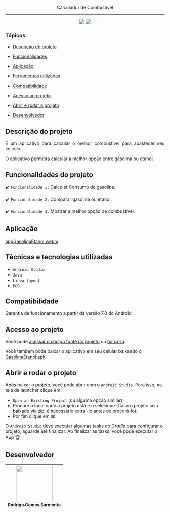 <p align="center">
Calculador de Combustível
<p/>
<hr>

<p align="center">
   <img src="http://img.shields.io/static/v1?label=LICENSE&message=%20MIT&color=RED&style=for-the-badge"/>
   <img src="http://img.shields.io/static/v1?label=VERSION&message=%201.0&color=RED&style=for-the-badge"/>
</p>

### Tópicos

- [Descrição do projeto](#descrição-do-projeto)

- [Funcionalidades](#Funcionalidades-do-projeto)

- [Aplicação](#aplicação)

- [Ferramentas utilizadas](#Técnicas-e-tecnologias-utilizadas)

- [Compatibilidade](#Compatibilidade)

- [Acesso ao projeto](#acesso-ao-projeto)

- [Abrir e rodar o projeto](#abrir-e-rodar-o-projeto)

- [Desenvolvedor](#desenvolvedor)

## Descrição do projeto

<p align="justify">
 É um aplicativo para calcular o melhor combustível para abastecer seu veículo.

 O aplicativo permitirá calcular a melhor opção entre gasolina ou etanol.

## Funcionalidades do projeto

:heavy_check_mark: `Funcionalidade 1:` Calcular Consumo de gasolina.

:heavy_check_mark: `Funcionalidade 2:` Comparar gasolina ou etanol.

:heavy_check_mark: `Funcionalidade 3:` Mostrar a melhor opção de combustível.

## Aplicação
[appGasolinaEtanol.webm](https://user-images.githubusercontent.com/59851576/230645608-1d30ec7c-f481-43a6-a51c-7b2edbfe4aeb.webm)

###

## Técnicas e tecnologias utilizadas

- ``Android Studio``
- ``Java``
- ``Linearlayout``
- ``POO``
###

## Compatibilidade

Garantia de funcionamento a partir da versão 7.0 do Android
###

## Acesso ao projeto

Você pode [acessar o código fonte do projeto](https://github.com/Rodrigo-Sarmento/CalculadorCombustivel/tree/main/app) ou [baixá-lo](https://github.com/Rodrigo-Sarmento/CalculadorCombustivel/archive/refs/heads/main.zip).

Você também pode baixar o aplicativo em seu celular baixando o [GasolinaEtanol.apk](https://github.com/Rodrigo-Sarmento/CalculadorCombustivel/releases/tag/1.0)

## Abrir e rodar o projeto

Após baixar o projeto, você pode abrir com o `Android Studio`. Para isso, na tela de launcher clique em:

- `Open an Existing Project` (ou alguma opção similar);
- Procure o local onde o projeto está e o selecione (Caso o projeto seja baixado via zip, é necessário extraí-lo antes de procurá-lo);
- Por fim clique em `OK`.

O `Android Studio` deve executar algumas tasks do *Gradle* para configurar o projeto, aguarde até finalizar. Ao finalizar as tasks, você pode executar o App 🏆

## Desenvolvedor

| [<img src="https://avatars.githubusercontent.com/u/59851576?v=4" width=115><br><sub>Rodrigo Gomes Sarmento</sub>](https://github.com/Rodrigo-Sarmento)|  
| :---: 
